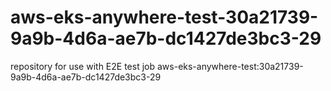 # aws-eks-anywhere-test-30a21739-9a9b-4d6a-ae7b-dc1427de3bc3-29
repository for use with E2E test job aws-eks-anywhere-test:30a21739-9a9b-4d6a-ae7b-dc1427de3bc3-29
